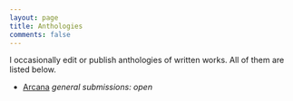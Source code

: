 ```yaml
---
layout: page
title: Anthologies
comments: false
---
```


I occasionally edit or publish anthologies of written works.  All of them are listed below.

* [Arcana](arcana) *general submissions: open*
